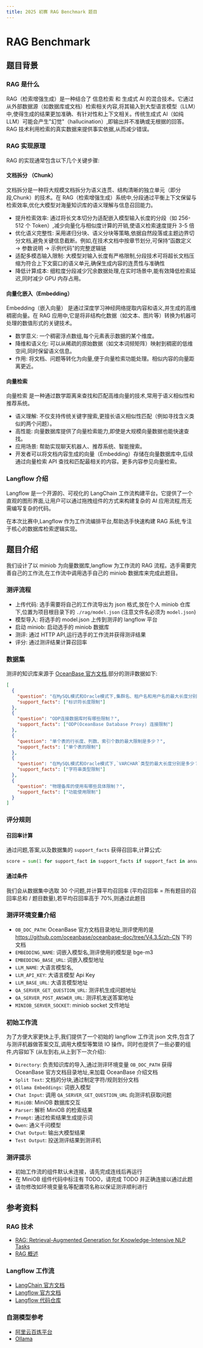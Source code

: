 ```yaml
---
title: 2025 初赛 RAG Benchmark 题目
---
```


# RAG Benchmark

## 题目背景

### RAG 是什么

RAG（检索增强生成）是一种结合了 信息检索 和 生成式 AI 的混合技术。它通过从外部数据源（如数据库或文档）检索相关内容,将其输入到大型语言模型（LLM）中,使得生成的结果更加准确、有针对性和上下文相关。传统生成式 AI（如纯 LLM）可能会产生"幻觉"（hallucination）,即输出并不准确或无根据的回答。RAG 技术利用检索的真实数据来提供事实依据,从而减少错误。

### RAG 实现原理

RAG 的实现通常包含以下几个关键步骤:

#### 文档拆分 （Chunk）

文档拆分是一种将大规模文档拆分为语义连贯、结构清晰的独立单元（即分段,Chunk）的技术。在 RAG（检索增强生成）系统中,分段通过平衡上下文保留与检索效率,优化大模型对海量知识库的语义理解与信息召回能力。

- 提升检索效率: 通过将长文本切分为适配嵌入模型输入长度的分段（如 256-512 个 Token）,减少向量化与相似度计算的开销,使语义检索速度提升 3-5 倍
- 优化语义完整性: 采用递归分块、语义分块等策略,依据自然段落或主题边界切分文档,避免关键信息截断。例如,在技术文档中按章节划分,可保持“函数定义 → 参数说明 → 示例代码”的完整逻辑链
- 适配多模态输入限制: 大模型对输入长度有严格限制,分段技术可将超长文档压缩为符合上下文窗口的语义单元,确保生成内容的连贯性与准确性
- 降低计算成本: 细粒度分段减少冗余数据处理,在实时场景中,能有效降低检索延迟,同时减少 GPU 内存占用。

#### 向量化嵌入（Embedding）

Embedding（嵌入向量） 是通过深度学习神经网络提取内容和语义,并生成的高维稠密向量。在 RAG 应用中,它是将非结构化数据（如文本、图片等）转换为机器可处理的数值形式的关键技术。

- 数学意义: 一个稠密浮点数组,每个元素表示数据的某个维度。
- 降维和语义化: 可以从稀疏的原始数据（如文本词频矩阵）映射到稠密的低维空间,同时保留语义信息。
- 作用: 将文档、问题等转化为向量,便于向量检索功能处理。相似内容的向量距离更近。

#### 向量检索

向量检索 是一种通过数学距离来查找和匹配高维向量的技术,常用于语义相似性和推荐系统。

- 语义理解: 不仅支持传统关键字搜索,更擅长语义相似性匹配（例如寻找含义类似的两个问题）。
- 高性能: 向量数据库提供了向量检索能力,即使是大规模向量数据也能快速查找。
- 应用场景: 帮助实现聊天机器人、推荐系统、智能搜索。
- 开发者可以将文档内容生成的向量（Embedding）存储在向量数据库中,后续通过向量检索 API 查找和匹配最相关的内容。更多内容参见向量检索。

### Langflow 介绍

Langflow 是一个开源的、可视化的 LangChain 工作流构建平台。它提供了一个直观的图形界面,让用户可以通过拖拽组件的方式来构建复杂的 AI 应用流程,而无需编写复杂的代码。

在本次比赛中,Langflow 作为工作流编排平台,帮助选手快速构建 RAG 系统,专注于核心的数据库检索逻辑实现。

## 题目介绍

我们设计了以 miniob 为向量数据库,langflow 为工作流的 RAG 流程。选手需要完善自己的工作流,在工作流中调用选手自己的 miniob 数据库来完成此题目。

### 测评流程

- 上传代码: 选手需要将自己的工作流导出为 json 格式,放在个人 miniob 仓库下,位置为项目根目录下的 `./rag/model.json` (注意文件名必须为 `model.json`)
- 模型导入: 将选手的 model.json 上传到测评的 langflow 平台
- 启动 miniob: 启动选手的 miniob 数据库
- 测评: 通过 HTTP API,运行选手的工作流并获得测评结果
- 评分: 通过测评结果计算召回率

### 数据集

测评的知识库来源于 [OceanBase 官方文档](https://github.com/oceanbase/oceanbase-doc),部分的测评数据如下:

```json
[
  {
    "question": "在MySQL模式和Oracle模式下,集群名、租户名和用户名的最大长度分别是多少？",
    "support_facts": ["标识符长度限制"]
  },
  {
    "question": "ODP连接数据库时有哪些限制？",
    "support_facts": ["ODP(OceanBase Database Proxy) 连接限制"]
  },
  {
    "question": "单个表的行长度、列数、索引个数的最大限制是多少？",
    "support_facts": ["单个表的限制"]
  },
  {
    "question": "在MySQL模式和Oracle模式下,`VARCHAR`类型的最大长度分别是多少？",
    "support_facts": ["字符串类型限制"]
  },
  {
    "question": "物理备库的使用有哪些具体限制？",
    "support_facts": ["功能使用限制"]
  }
]
```

### 评分规则

#### 召回率计算

通过问题,答案,以及数据集的 `support_facts` 获得召回率,计算公式:

```python
score = sum(1 for support_fact in support_facts if support_fact in answer) / len(support_facts)
```

#### 通过条件

我们会从数据集中选取 30 个问题,并计算平均召回率 (平均召回率 = 所有题目的召回率总和 / 题目数量),若平均召回率高于 70%,则通过此题目

### 测评环境变量介绍

- `OB_DOC_PATH`: OceanBase 官方文档目录地址,测评使用的是 https://github.com/oceanbase/oceanbase-doc/tree/V4.3.5/zh-CN 下的文档
- `EMBEDDING_NAME`: 词嵌入模型名,测评使用的模型是 bge-m3
- `EMBEDDING_BASE_URL`: 词嵌入模型地址
- `LLM_NAME`: 大语言模型名,
- `LLM_API_KEY`: 大语言模型 Api Key
- `LLM_BASE_URL`: 大语言模型地址
- `QA_SERVER_GET_QUESTION_URL`: 测评机生成问题地址
- `QA_SERVER_POST_ANSWER_URL`: 测评机发送答案地址
- `MINIOB_SERVER_SOCKET`: miniob socket 文件地址

### 初始工作流

为了方便大家更快上手,我们提供了一个初始的 langflow 工作流 json 文件,包含了与测评机器做答案交互,调用大模型等繁琐 IO 操作。同时也提供了一些必要的组件,内容如下 (从左到右,从上到下一次介绍):

- `Directory`: 负责知识库的导入,通过测评环境变量 `OB_DOC_PATH` 获得 OceanBase 官方文档目录地址,来加载 OceanBase 介绍文档
- `Split Text`: 文档的分块,通过制定字符/规则划分文档
- `Ollama Embeddings`: 词嵌入模型
- `Chat Input`: 调用 `QA_SERVER_GET_QUESTION_URL` 向测评机获取问题
- `MiniOB`: MiniOB 数据库交互
- `Parser`: 解析 MiniOB 的检索结果
- `Prompt`: 通过检索结果生成提示词
- `Qwen`: 通义千问模型
- `Chat Output`: 输出大模型结果
- `Test Output`: 投送测评结果到测评机

### 测评提示

- 初始工作流的组件默认未连接，请先完成连线后再运行
- 在 MiniOB 组件代码中标注有 TODO，请完成 TODO 并正确连接以通过此题
- 请勿修改如环境变量名等配置项名称以保证测评顺利进行

## 参考资料

### RAG 技术

- [RAG: Retrieval-Augmented Generation for Knowledge-Intensive NLP Tasks](https://arxiv.org/abs/2005.11401)
- [RAG 概述](https://www.oceanbase.com/docs/common-oceanbase-cloud-1000000002951473#0-title-%E6%A6%82%E5%BF%B5%E4%BB%8B%E7%BB%8D)

### Langflow 工作流

- [LangChain 官方文档](https://python.langchain.com/)
- [Langflow 官方文档](https://docs.langflow.org/)
- [Langflow 代码仓库](https://github.com/langflow-ai/langflow)

### 自测模型参考

- [阿里云百炼平台](https://bailian.console.aliyun.com/?tab=model#/model-market)
- [Ollama](https://ollama.com/)
